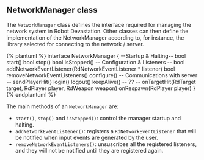 ## NetworkManager class
The `NetworkManager` class defines the interface required for managing the network system in Robot Devastation. Other classes can then define the implementation of the NetworkManager according to, for instance, the library selected for connecting to the network / server.

{% plantuml %}
interface NetworkManager {
--Startup & Halting--
bool start()
bool stop()
bool isStopped()
-- Configuration & Listeners --
bool addNetworkEventListener(RdNetworkEventListener * listener)
bool removeNetworkEventListeners()
configure()
-- Communications with server --
sendPlayerHit()
login()
logout()
keepAlive()
-- ?? --
onTargetHit(RdTarget target, RdPlayer player, RdWeapon weapon)
onRespawn(RdPlayer player)
}
{% endplantuml %}

The main methods of an `NetworkManager` are: 
* `start()`, `stop()` and `isStopped()`: control the manager startup and halting.
* `addNetworkEventListener()`: registers a `RdNetworkEventListener` that will be notified when input events are generated by the user.
* `removeNetworkEventListeners()`: unsuscribes all the registered listeners, and they will not be notified until they are registered again.


